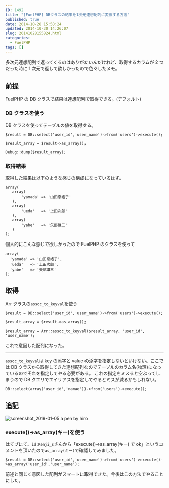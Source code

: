 ```yaml
---
ID: 1492
title: "[FuelPHP] DBクラスの結果を1次元連想配列に変換する方法"
published: true
date: 2014-10-28 15:58:24
updated: 2014-10-30 14:26:07
slug: 20141028155824.html
categories:
  - FuelPHP
tags: []
---
```


多次元連想配列で返ってくるのはありがたいんだけれど、取得するカラムが 2 つだった時に 1 次元で返して欲しかったので色々したメモ。

<!--more-->

## 前提

FuelPHP の DB クラスで結果は連想配列で取得できる。(デフォルト)

### DB クラスを使う

DB クラスを使ってテーブルの値を取得する。

```language-php
$result = DB::select('user_id','user_name')->from('users')->execute();

$result_array = $result->as_array();

Debug::dump($result_array);
```

### 取得結果

取得した結果は以下のような感じの構成になっているはず。

```language-php
array(
   array(
       'yamada' => '山田奈緒子'
   ),
   array(
       'ueda'   => '上田次郎'
   ),
   array(
       'yabe'   => '矢部謙三'
   )
);
```

個人的にこんな感じで欲しかったので FuelPHP のクラスを使って

```language-php
array(
  'yamada' => '山田奈緒子',
  'ueda'   => '上田次郎',
  'yabe'   => '矢部謙三'
);
```

## 取得

Arr クラスの`assoc_to_keyval`を使う

```language-php
$result = DB::select('user_id','user_name')->from('users')->execute();

$result_array = $result->as_array();

$result_array = Arr::assoc_to_keyval($result_array, 'user_id', 'user_name');
```

これで意図した配列になった。

---

`assoc_to_keyval`は key の添字と value の添字を指定しないといけない。ここでは DB クラスから取得してきた連想配列なのでテーブルのカラム名(物理)になっているのでそれを指定してやる必要がある。
これの指定をミスると空ぶってしまうので DB クエリでエイリアスを指定してやるとミスが減るかもしれない。

```language-php
DB::select(array('user_id','namae'))->from('users')->execute();
```

## 追記

![screenshot_2019-01-05 a pen by hiro](https://user-images.githubusercontent.com/3617124/50723419-bc763580-1120-11e9-824f-0534ae63eccb.png)

### execute()->as_array(キー)を使う

はてブにて、`id:Kenji_s`さんから「execute()->as_array(キー) で ok」というコメントを頂いたので`as_array(キー)`で確認してみました。

```language-php
$result = DB::select('user_id','user_name')->from('users')->execute()->as_array('user_id','user_name');
```

前述と同じく意図した配列がスマートに取得できた。今後はこの方法でやることにした。
